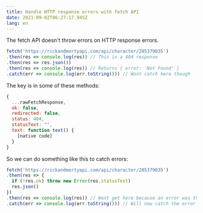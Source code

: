 ```yaml
---
title: Handle HTTP response errors with fetch API
date: 2021-09-02T06:27:17.945Z
lang: en
---
```

The fetch API doesn't throw errors on HTTP response errors.

```js
fetch('https://rickandmortyapi.com/api/character/285379035')
.then(res => console.log(res)) // This is a 404 response
.then(res => res.json())
.then(res => console.log(res)) // Returns { error: 'Not Found' }
.catch(err => console.log(err.toString())) // Wont catch here though
```

The key is in some of these methods:
```js
{
  ...rawFetchResponse,
  ok: false,
  redirected: false,
  status: 404,
  statusText: "",
  text: function text() {
    [native code]
  }
}
```
So we can do something like this to catch errors:
```js
fetch('https://rickandmortyapi.com/api/character/285379035')
.then(res => {
  if (!res.ok) throw new Error(res.statusText)
  res.json()
})
.then(res => console.log(res)) // Wont get here because an error was thrown
.catch(err => console.log(err.toString())) // Will now catch the error
```
